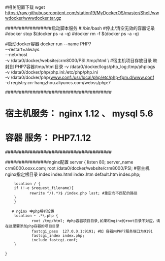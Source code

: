 #相关配置下载
wget https://raw.githubusercontent.com/station19/MyDockerOS/master/Shell/wwwdocker/wwwdocker.tar.gz

#################启动脚本服务
#!/bin/bash
#停止/清空无效的容器记录
#docker stop $(docker ps -a -q)
#docker rm -f $(docker ps -a -q)

#启动docker容器
docker run --name PHP7 \
--restart=always \
--net=host \
-v /data0/docker/website/crm8000/PSI:/tmp/html \ #宿主机项目存放目录 映射到 PHP7容器/tmp/html目录
-v /data0/docker/logs/php_log:/tmp/phplogs \
-v /data0/docker/php/php.ini:/etc/php/php.ini \
-v /data0/docker/php/www.conf:/usr/local/php/etc/php-fpm.d/www.conf \
-d registry.cn-hangzhou.aliyuncs.com/webss/php:7


#######################################
# 宿主机服务： nginx 1.12 、 mysql 5.6 
# 容器  服务： PHP7.1.12               
#######################################

################nginx配置
server {
        listen             80;
        server_name crm8000.ooxx.com;
        root /data0/docker/website/crm8000/PSI; #宿主机 nginx指定根目录
        index  index.html index.htm default.htm index.php;
        
        location / {
        if (!-e $request_filename){
               rewrite ^/(.*)$ /index.php last; #重定向不匹配的路径
        }
        }
        
       # nginx 中php解析设置
        location ~ .*\.php { 
                root /tmp/html; #php容器项目目录,如果和nginx的root目录不对应，请在这里要添加php容器的项目目录
                fastcgi_pass  127.0.0.1:9191; #如 容器内PHP7服务端口为9191
                fastcgi_index index.php;
                include fastcgi.conf;
        }
}

